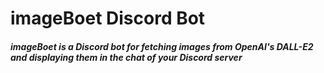 # imageBoet Discord Bot

##### imageBoet is a Discord bot for fetching images from OpenAI's DALL-E2 and displaying them in the chat of your Discord server
